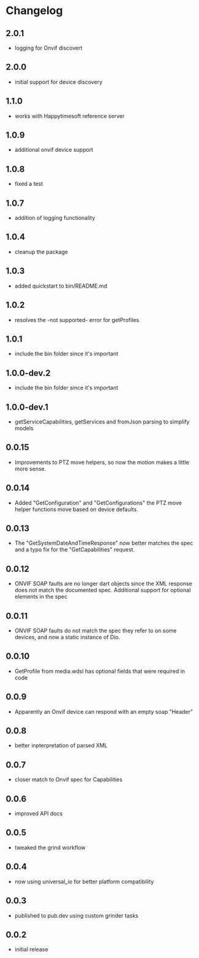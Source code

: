 # Changelog

## 2.0.1

- logging for Onvif discovert

## 2.0.0

- initial support for device discovery

## 1.1.0

- works with Happytimesoft reference server

## 1.0.9

- additional onvif device support

## 1.0.8

- fixed a test

## 1.0.7

- addition of logging functionality

## 1.0.4

- cleanup the package

## 1.0.3

- added quickstart to bin&#x2F;README.md

## 1.0.2

- resolves the -not supported- error for getProfiles

## 1.0.1

- include the bin folder since it&#x27;s important

## 1.0.0-dev.2

- include the bin folder since it&#x27;s important

## 1.0.0-dev.1

- getServiceCapabilities, getServices and fromJson parsing to simplify models

## 0.0.15

- Improvements to PTZ move helpers, so now the motion makes a little more sense.

## 0.0.14

- Added &quot;GetConfiguration&quot; and &quot;GetConfigurations&quot; the PTZ move helper functions move based on device defaults.

## 0.0.13

- The &quot;GetSystemDateAndTimeResponse&quot; now better matches the spec and a typo fix for the &quot;GetCapabilities&quot; request.

## 0.0.12

- ONVIF SOAP faults are no longer dart objects since the XML response does not match the documented spec.  Additional support for optional elements in the spec

## 0.0.11

- ONVIF SOAP faults do not match the spec they refer to on some devices, and now a static instance of Dio.

## 0.0.10

- GetProfile from media.wdsl has optional fields that were required in code

## 0.0.9

- Apparently an Onvif device can respond with an empty soap &quot;Header&quot;

## 0.0.8

- better inpterpretation of parsed XML

## 0.0.7

- closer match to Onvif spec for Capabilities

## 0.0.6

- improved API docs

## 0.0.5

- tweaked the grind workflow

## 0.0.4

- now using universal_io for better platform compatibility

## 0.0.3

- published to pub.dev using custom grinder tasks

## 0.0.2

- initial release
